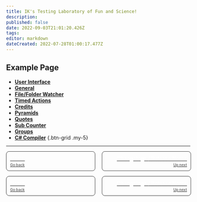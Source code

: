 ```yaml
---
title: IK's Testing Laboratory of Fun and Science!
description: 
published: false
date: 2022-09-03T21:01:20.426Z
tags: 
editor: markdown
dateCreated: 2022-07-28T01:00:17.477Z
---
```


## Example Page

- [<i class="mdi mdi-application primary--text"></i>**User Interface**](/en/Settings/User-Interface)
- [<i class="mdi mdi-format-align-center primary--text"></i>**General**](/en/Settings/General)
- [<i class="mdi mdi-file-code primary--text"></i>**File/Folder Watcher**](/en/Settings/File-Folder-Watcher) 
- [<i class="mdi mdi-timelapse primary--text"></i>**Timed Actions**](/en/Settings/Timed-Actions) 
- [<i class="mdi mdi-credit-card primary--text"></i>**Credits**](/en/Settings/Credits) 
- [<i class="mdi mdi-triangle-outline primary--text"></i>**Pyramids**](/en/Settings/Pyramids) 
- [<i class="mdi mdi-format-quote-open primary--text"></i>**Quotes**](/en/Settings/Quotes) 
- [<i class="mdi mdi-counter primary--text"></i>**Sub Counter**](/en/Settings/Sub-Counter) 
- [<i class="mdi mdi-folder primary--text"></i>**Groups**](/en/Settings/Groups) 
- [<i class="mdi mdi-language-csharp primary--text"></i>**C# Compiler**](/en/Settings/CSharp-Compiler)
{.btn-grid .my-5}

---

<div id="footer-grid" style="display: grid; grid-template-columns: 1fr 1fr; grid-gap: 20px;"><a href="/en/Home" id="footer-grid-border" style="border: 1px solid #333333; border-radius: 8px; width: 100%; display: flex;"><div id="footer-grid-border-spacing" style="margin: 10px;"><div id="footer-grid-1"><div id="footer-grid-upper" style="color: #ffffff; font-weight: 700;">Home</div><div id="footer-grid-bottom" style="font-size: 10px; margin-top: 3px; color: #6e6e6e; font-weight: 600;">Go back</div></div></div></a><a href="/en/Changelogs" id="footer-grid-border" style="border: 1px solid #333333; border-radius: 8px; width: 100%; transition: color .25s; transition-property: color; transition-duration: 0.25s; transition-timing-function: ease; transition-delay: 0s;"><div id="footer-grid-border-spacing" style="margin: 10px;"><div id="footer-grid-2" style=""><div id="footer-grid-upper" style="text-align: right; color: #ffffff; font-weight: 700;">Changelogs / Release Notes</div><div id="footer-grid-bottom" style="font-size: 10px; margin-top: 3px; text-align: right; position: right; color: #6e6e6e; font-weight: 600;">Up next</div></div></div></a></div>

<span></span>

<div id="footer-grid" style="display: grid; grid-template-columns: 1fr 1fr; grid-gap: 20px;"><a href="/en/Home" id="footer-grid-border" style="border: 1px solid #333333; border-radius: 8px; width: 100%; display: flex;"><div id="footer-grid-border-spacing" style="margin: 10px;"><div id="footer-grid-1"><div id="footer-grid-upper" style="color: #ffffff; font-weight: 700;">Home</div><div id="footer-grid-bottom" style="font-size: 10px; margin-top: 3px; color: #6e6e6e; font-weight: 600;">Go back</div></div></div></a><a href="/en/Changelogs" id="footer-grid-border" style="border: 1px solid #333333; border-radius: 8px; width: 100%; transition: color .25s; transition-property: color; transition-duration: 0.25s; transition-timing-function: ease; transition-delay: 0s;"><div id="footer-grid-border-spacing" style="margin: 10px;"><div id="footer-grid-2" style=""><div id="footer-grid-upper" style="text-align: right; color: #ffffff; font-weight: 700;">Changelogs / Release Notes</div><div id="footer-grid-bottom" style="font-size: 10px; margin-top: 3px; text-align: right; position: right; color: #6e6e6e; font-weight: 600;">Up next</div></div></div></a></div>